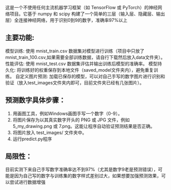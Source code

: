 这是一个不使用任何主流机器学习框架（如 TensorFlow 或 PyTorch）的神经网络项目。它基于 numpy 和 scipy 构建了一个简单的三层（输入层、隐藏层、输出层）全连接神经网络，用于识别0到9的数字，准确率97%以上

## 主要功能:
模型训练: 使用 mnist_train.csv 数据集对模型进行训练（项目中只放了mnist_train_100.csv,如果需要全部训练数据，请自行下载然后放入data文件夹）。
性能评估: 使用 mnist_test.csv 数据集评估并输出训练后模型的准确率。
模型持久化: 将训练好的权重保存到本地文件（saved_model文件夹内），避免重复训练。
自定义图片预测: 加载已保存的模型，可以对自己手写的数字图片进行识别和验证（放入test_images文件夹内即可，目前文件夹已经有几张图片）。

## 预测数字具体步骤：
1. 用画图工具，例如Windows画图手写一个数字（0-9）。
2. 将图片保存为以其真实数字开头的 PNG 或 JPG 文件，例如 5_my_drawing.png 或 7.png。这能让程序自动验证预测结果是否正确。
3. 将图片放入 test_images/ 文件夹中。
4. 运行predict.py程序

## 局限性：  
目前实测下来自己手写数字准确率达不到97%（尤其是数字9老是预测错误），可能是因为自己写的数字与训练集的数字样式差别过大，如果想要加强预测效果，可以尝试进行数据增强
